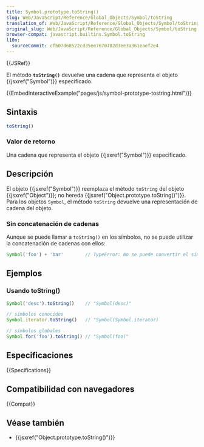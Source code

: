 ```yaml
---
title: Symbol.prototype.toString()
slug: Web/JavaScript/Reference/Global_Objects/Symbol/toString
translation_of: Web/JavaScript/Reference/Global_Objects/Symbol/toString
original_slug: Web/JavaScript/Reference/Global_Objects/Symbol/toString
browser-compat: javascript.builtins.Symbol.toString
l10n:
  sourceCommit: cf607d68522cd35ee7670782d3ee3a361eaef2e4
---
```

{{JSRef}}

El método **`toString()`** devuelve una cadena que representa el objeto {{jsxref("Symbol")}} especificado.

{{EmbedInteractiveExample("pages/js/symbol-prototype-tostring.html")}}

## Sintaxis

```js
toString()
```

### Valor de retorno

Una cadena que representa el objeto {{jsxref("Symbol")}} especificado.

## Descripción

El objeto {{jsxref("Symbol")}} reemplaza el método `toString` del objeto {{jsxref("Object")}}; no hereda {{jsxref("Object.prototype.toString()")}}. Para los objetos `Symbol`, el método `toString` devuelve una representación de cadena del objeto.

### Sin concatenación de cadenas

Aunque se puede llamar a `toString()` en los símbolos, no se puede utilizar la concatenación de cadenas con ellos:

```js
Symbol('foo') + 'bar'        // TypeError: No se puede convertir el símbolo en cadena
```

## Ejemplos

### Usando toString()

```js
Symbol('desc').toString()    // "Symbol(desc)"

// símbolos conocidos
Symbol.iterator.toString()   // "Symbol(Symbol.iterator)

// símbolos globales
Symbol.for('foo').toString() // "Symbol(foo)"
```

## Especificaciones

{{Specifications}}

## Compatibilidad con navegadores

{{Compat}}

## Véase también

- {{jsxref("Object.prototype.toString()")}}
